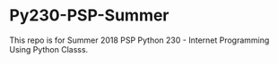 # Py230-PSP-Summer
This repo is for Summer 2018 PSP Python 230 - Internet Programming Using Python Classs. 
